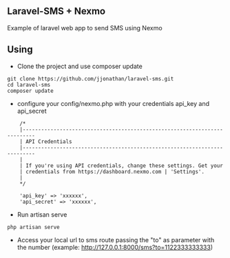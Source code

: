## Laravel-SMS + Nexmo

Example of laravel web app to send SMS using Nexmo

## Using

- Clone the project and use composer update

```
git clone https://github.com/jjonathan/laravel-sms.git 
cd laravel-sms
composer update
```

- configure your config/nexmo.php with your credentials api_key and api_secret


```
    /*
    |--------------------------------------------------------------------------
    | API Credentials
    |--------------------------------------------------------------------------
    |
    | If you're using API credentials, change these settings. Get your
    | credentials from https://dashboard.nexmo.com | 'Settings'.
    |
    */

    'api_key' => 'xxxxxx',
    'api_secret' => 'xxxxxx',

```

- Run artisan serve


```
php artisan serve

```

- Access your local url to sms route passing the "to" as parameter with the number (example: http://127.0.0.1:8000/sms?to=1122333333333)